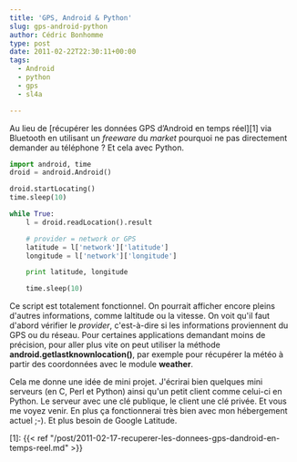 ```yaml
---
title: 'GPS, Android & Python'
slug: gps-android-python
author: Cédric Bonhomme
type: post
date: 2011-02-22T22:30:11+00:00
tags:
  - Android
  - python
  - gps
  - sl4a

---
```

Au lieu de [récupérer les données GPS d’Android en temps réel][1] via Bluetooth en
utilisant un _freeware_ du _market_ pourquoi ne pas directement demander au téléphone ?
Et cela avec Python.

```python
import android, time
droid = android.Android()

droid.startLocating()
time.sleep(10)

while True:
    l = droid.readLocation().result

    # provider = network or GPS
    latitude = l['network']['latitude']
    longitude = l['network']['longitude']

    print latitude, longitude

    time.sleep(10)
```

Ce script est totalement fonctionnel. On pourrait afficher encore pleins d'autres
informations, comme laltitude ou la vitesse. On voit qu'il faut d'abord vérifier le
_provider_, c'est-à-dire si les informations proviennent du GPS ou du réseau.
Pour certaines applications demandant moins de précision, pour aller plus vite on peut
utiliser la méthode **android.getlastknownlocation()**, par exemple pour récupérer la
météo à partir des coordonnées avec le module **weather**.

Cela me donne une idée de mini projet. J'écrirai bien quelques mini serveurs
(en C, Perl et Python) ainsi qu'un petit client comme celui-ci en Python. Le serveur
avec une clé publique, le client une clé privée. Et vous me voyez venir.
En plus ça fonctionnerai très bien avec mon hébergement actuel ;-).
Et plus besoin de Google Latitude.

 [1]: {{< ref "/post/2011-02-17-recuperer-les-donnees-gps-dandroid-en-temps-reel.md" >}}
